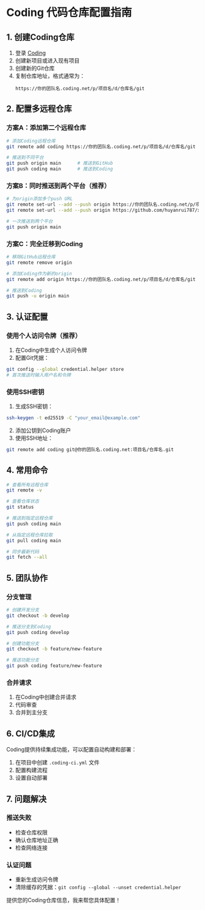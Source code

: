 # Coding 代码仓库配置指南

## 1. 创建Coding仓库

1. 登录 [Coding](https://coding.net/)
2. 创建新项目或进入现有项目
3. 创建新的Git仓库
4. 复制仓库地址，格式通常为：
   ```
   https://你的团队名.coding.net/p/项目名/d/仓库名/git
   ```

## 2. 配置多远程仓库

### 方案A：添加第二个远程仓库
```bash
# 添加Coding远程仓库
git remote add coding https://你的团队名.coding.net/p/项目名/d/仓库名/git

# 推送到不同平台
git push origin main      # 推送到GitHub
git push coding main      # 推送到Coding
```

### 方案B：同时推送到两个平台（推荐）
```bash
# 为origin添加多个push URL
git remote set-url --add --push origin https://你的团队名.coding.net/p/项目名/d/仓库名/git
git remote set-url --add --push origin https://github.com/huyanrui787/xiaohongshu-management-system.git

# 一次推送到两个平台
git push origin main
```

### 方案C：完全迁移到Coding
```bash
# 移除GitHub远程仓库
git remote remove origin

# 添加Coding作为新的origin
git remote add origin https://你的团队名.coding.net/p/项目名/d/仓库名/git

# 推送到Coding
git push -u origin main
```

## 3. 认证配置

### 使用个人访问令牌（推荐）
1. 在Coding中生成个人访问令牌
2. 配置Git凭据：
```bash
git config --global credential.helper store
# 首次推送时输入用户名和令牌
```

### 使用SSH密钥
1. 生成SSH密钥：
```bash
ssh-keygen -t ed25519 -C "your_email@example.com"
```
2. 添加公钥到Coding账户
3. 使用SSH地址：
```bash
git remote add coding git@你的团队名.coding.net:项目名/仓库名.git
```

## 4. 常用命令

```bash
# 查看所有远程仓库
git remote -v

# 查看仓库状态
git status

# 推送到指定远程仓库
git push coding main

# 从指定远程仓库拉取
git pull coding main

# 同步最新代码
git fetch --all
```

## 5. 团队协作

### 分支管理
```bash
# 创建开发分支
git checkout -b develop

# 推送分支到Coding
git push coding develop

# 创建功能分支
git checkout -b feature/new-feature

# 推送功能分支
git push coding feature/new-feature
```

### 合并请求
1. 在Coding中创建合并请求
2. 代码审查
3. 合并到主分支

## 6. CI/CD集成

Coding提供持续集成功能，可以配置自动构建和部署：

1. 在项目中创建 `.coding-ci.yml` 文件
2. 配置构建流程
3. 设置自动部署

## 7. 问题解决

### 推送失败
- 检查仓库权限
- 确认仓库地址正确
- 检查网络连接

### 认证问题
- 重新生成访问令牌
- 清除缓存的凭据：`git config --global --unset credential.helper`

提供您的Coding仓库信息，我来帮您具体配置！